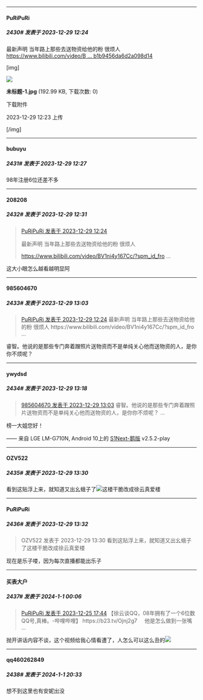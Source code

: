 
*****

####  PuRiPuRi  
##### 2430#       发表于 2023-12-29 12:24

最新声明 当年路上那些去送物资给他的粉 很烦人
[https://www.bilibili.com/video/B ... b1b9456da6d2a098d14](https://www.bilibili.com/video/BV1ni4y167Cc/?spm_id_from=333.880.my_history.page.click&amp;vd_source=629a2d67a0ea8b1b9456da6d2a098d14)

[img]

<img src="https://img.saraba1st.com/forum/202312/29/122335xxg2v8sm1aikv8n7.jpg" referrerpolicy="no-referrer">

<strong>未标题-1.jpg</strong> (192.99 KB, 下载次数: 0)

下载附件

2023-12-29 12:23 上传

[/img]


*****

####  bubuyu  
##### 2431#       发表于 2023-12-29 12:27

98年注册6位还差不多

*****

####  208208  
##### 2432#       发表于 2023-12-29 12:31

<blockquote><a href="httphttps://bbs.saraba1st.com/2b/forum.php?mod=redirect&amp;goto=findpost&amp;pid=63474826&amp;ptid=2134577" target="_blank">PuRiPuRi 发表于 2023-12-29 12:24</a>

最新声明 当年路上那些去送物资给他的粉 很烦人

https://www.bilibili.com/video/BV1ni4y167Cc/?spm_id_fro ...</blockquote>
这大小眼怎么越看越明显阿


*****

####  985604670  
##### 2433#       发表于 2023-12-29 13:03

<blockquote><a href="httphttps://bbs.saraba1st.com/2b/forum.php?mod=redirect&amp;goto=findpost&amp;pid=63474826&amp;ptid=2134577" target="_blank">PuRiPuRi 发表于 2023-12-29 12:24</a>
 最新声明 当年路上那些去送物资给他的粉 很烦人 https://www.bilibili.com/video/BV1ni4y167Cc/?spm_id_fro ...</blockquote>
睿智。他说的是那些专门奔着蹭照片送物资而不是单纯关心他而送物资的人，是你你不烦呢？


*****

####  ywydsd  
##### 2434#       发表于 2023-12-29 13:18

<blockquote><a href="httphttps://bbs.saraba1st.com/2b/forum.php?mod=redirect&amp;goto=findpost&amp;pid=63475252&amp;ptid=2134577" target="_blank">985604670 发表于 2023-12-29 13:03</a>
睿智。他说的是那些专门奔着蹭照片送物资而不是单纯关心他而送物资的人，是你你不烦呢？ ...</blockquote>
榜一大姐您好！

—— 来自 LGE LM-G710N, Android 10上的 [S1Next-鹅版](https://github.com/ykrank/S1-Next/releases) v2.5.2-play


*****

####  OZV522  
##### 2435#       发表于 2023-12-29 13:30

看到这贴浮上来，就知道又出幺蛾子了<img src="https://static.saraba1st.com/image/smiley/face2017/066.png" referrerpolicy="no-referrer">这楼干脆改成徐云真爱楼

*****

####  PuRiPuRi  
##### 2436#       发表于 2023-12-29 13:32

<blockquote>OZV522 发表于 2023-12-29 13:30
看到这贴浮上来，就知道又出幺蛾子了这楼干脆改成徐云真爱楼</blockquote>
现在是乐子喽，因为每次直播都能出乐子


*****

####  买表大户  
##### 2437#       发表于 2024-1-1 00:06

<blockquote><a href="httphttps://bbs.saraba1st.com/2b/forum.php?mod=redirect&amp;goto=findpost&amp;pid=63436991&amp;ptid=2134577" target="_blank">PuRiPuRi 发表于 2023-12-25 17:44</a>
【徐云谈QQ，08年拥有了一个6位数QQ号,真棒。-哔哩哔哩】 https://b23.tv/Ojnj2g7     他是怎么做到一张嘴 ...</blockquote>
抛开讲话内容不谈，这个视频给我心情看遭了，人怎么可以这么丑的<img src="https://static.saraba1st.com/image/smiley/face2017/004.gif" referrerpolicy="no-referrer">


*****

####  qq460262849  
##### 2438#       发表于 2024-1-1 20:33

想不到这里也有安妮出没

